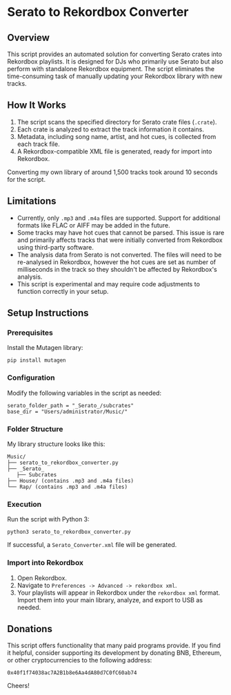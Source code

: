 # Serato to Rekordbox Converter

## Overview

This script provides an automated solution for converting Serato crates into Rekordbox playlists. It is designed for DJs who primarily use Serato but also perform with standalone Rekordbox equipment. The script eliminates the time-consuming task of manually updating your Rekordbox library with new tracks.

## How It Works

1. The script scans the specified directory for Serato crate files (`.crate`).
2. Each crate is analyzed to extract the track information it contains.
3. Metadata, including song name, artist, and hot cues, is collected from each track file.
4. A Rekordbox-compatible XML file is generated, ready for import into Rekordbox.

Converting my own library of around 1,500 tracks took around 10 seconds for the script.

## Limitations

- Currently, only `.mp3` and `.m4a` files are supported. Support for additional formats like FLAC or AIFF may be added in the future.
- Some tracks may have hot cues that cannot be parsed. This issue is rare and primarily affects tracks that were initially converted from Rekordbox using third-party software.
- The analysis data from Serato is not converted. The files will need to be re-analysed in Rekordbox, however the hot cues are set as number of milliseconds in the track so they shouldn't be affected by Rekordbox's analysis.
- This script is experimental and may require code adjustments to function correctly in your setup.

## Setup Instructions

### Prerequisites

Install the Mutagen library:

```pip install mutagen```

### Configuration

Modify the following variables in the script as needed:

```
serato_folder_path = "_Serato_/subcrates"
base_dir = "Users/administrator/Music/"
```

### Folder Structure

My library structure looks like this:

```
Music/
├── serato_to_rekordbox_converter.py
├── _Serato_
   ├── Subcrates
├── House/ (contains .mp3 and .m4a files)
└── Rap/ (contains .mp3 and .m4a files)
```

### Execution

Run the script with Python 3:

```python3 serato_to_rekordbox_converter.py```

If successful, a `Serato_Converter.xml` file will be generated.

### Import into Rekordbox

1. Open Rekordbox.
2. Navigate to `Preferences -> Advanced -> rekordbox xml`.
3. Your playlists will appear in Rekordbox under the `rekordbox xml` format. Import them into your main library, analyze, and export to USB as needed.

## Donations

This script offers functionality that many paid programs provide. If you find it helpful, consider supporting its development by donating BNB, Ethereum, or other cryptocurrencies to the following address:

```0x40f1f74038ac7A2B1b8e6Aa4dA80d7C0fC60ab74```

Cheers!



